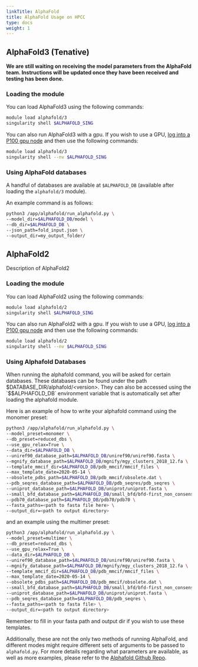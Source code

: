 ```yaml
---
linkTitle: AlphaFold
title: AlphaFold Usage on HPCC
type: docs
weight: 1
---
```


## AlphaFold3 (Tenative)

**We are still waiting on receiving the model parameters from the AlphaFold team. Instructions will be updated once they have been received and testing has been done.**

### Loading the module

You can load AlphaFold3 using the following commands:
```bash
module load alphafold/3
singularity shell $ALPHAFOLD_SING
```
You can also run AlphaFold3 with a gpu. If you wish to use a GPU, [log into a P100 gpu node](https://hpcc.ucr.edu/manuals/hpc_cluster/jobs/#gpu-jobs) and then use the following commands:
```bash
module load alphafold/3
singularity shell --nv $ALPHAFOLD_SING
```

### Using AlphaFold databases

A handful of databases are available at `$ALPHAFOLD_DB` (available after loading the `alphafold/3` module).

An example command is as follows:
```bash
python3 /app/alphafold/run_alphafold.py \
--model_dir=$ALPHAFOLD_DB/model \
--db_dir=$ALPHAFOLD_DB \
--json_path=fold_input.json \
--output_dir=my_output_folder/
```


## AlphaFold2 
Description of AlphaFold2

### Loading the module

You can load AlphaFold2 using the following commands:
```bash
module load alphafold/2
singularity shell $ALPHAFOLD_SING
```
You can also run AlphaFold2 with a gpu. If you wish to use a GPU, [log into a P100 gpu node](https://hpcc.ucr.edu/manuals/hpc_cluster/jobs/#gpu-jobs) and then use the following commands:
```bash
module load alphafold/2
singularity shell --nv $ALPHAFOLD_SING
```

### Using Alphafold Databases

When running the alphafold command, you will be asked for certain databases. These databases can be found under the path $DATABASE_DIR/alphafold/<version>. They can also be accessed using the `$$ALPHAFOLD_DB` environment variable that is automatically set after loading the alphafold module.

Here is an example of how to write your alphafold command using the monomer preset:
```bash
python3 /app/alphafold/run_alphafold.py \
--model_preset=monomer \
--db_preset=reduced_dbs \
--use_gpu_relax=True \
--data_dir=$ALPHAFOLD_DB \
--uniref90_database_path=$ALPHAFOLD_DB/uniref90/uniref90.fasta \
--mgnify_database_path=$ALPHAFOLD_DB/mgnify/mgy_clusters_2018_12.fa \
--template_mmcif_dir=$ALPHAFOLD_DB/pdb_mmcif/mmcif_files \
--max_template_date=2020-05-14 \
--obsolete_pdbs_path=$ALPHAFOLD_DB/pdb_mmcif/obsolete.dat \
--pdb_seqres_database_path=$ALPHAFOLD_DB/pdb_seqres/pdb_seqres \
--uniprot_database_path=$ALPHAFOLD_DB/uniprot/uniprot.fasta \
--small_bfd_database_path=$ALPHAFOLD_DB/small_bfd/bfd-first_non_consensus_sequences.fasta \
--pdb70_database_path=$ALPHAFOLD_DB/pdb70/pdb70 \
--fasta_paths=<path to fasta file here> \
--output_dir=<path to output directory>
```

and an example using the multimer preset:
```bash
python3 /app/alphafold/run_alphafold.py \
--model_preset=multimer \
--db_preset=reduced_dbs \
--use_gpu_relax=True \
--data_dir=$ALPHAFOLD_DB \
--uniref90_database_path=$ALPHAFOLD_DB/uniref90/uniref90.fasta \
--mgnify_database_path=$ALPHAFOLD_DB/mgnify/mgy_clusters_2018_12.fa \
--template_mmcif_dir=$ALPHAFOLD_DB/pdb_mmcif/mmcif_files \
--max_template_date=2020-05-14 \
--obsolete_pdbs_path=$ALPHAFOLD_DB/pdb_mmcif/obsolete.dat \
--small_bfd_database_path=$ALPHAFOLD_DB/small_bfd/bfd-first_non_consensus_sequences.fasta \
--uniprot_database_path=$ALPHAFOLD_DB/uniprot/uniprot.fasta \
--pdb_seqres_database_path=$ALPHAFOLD_DB/pdb_seqres \
--fasta_paths=<path to fasta file> \
--output_dir=<path to output directory>
```

Remember to fill in your fasta path and output dir if you wish to use these templates.

Additionally, these are not the only two methods of running AlphaFold, and different modes might require different sets of arguments to be passed to `alphafold.py`. For more details regarding what parameters are available, as well as more examples, please refer to the [Alphafold Github Repo](https://github.com/deepmind/alphafold).
